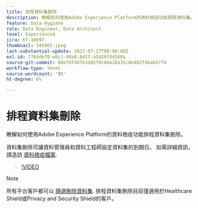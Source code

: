 ```yaml
---
title: 排程資料集刪除
description: 瞭解如何使用Adobe Experience Platform的資料檢疫功能刪除資料集。
feature: Data Hygiene
role: Data Engineer, Data Architect
level: Experienced
jira: KT-10697
thumbnail: 345065.jpeg
last-substantial-update: 2022-07-27T00:00:00Z
exl-id: 7764de70-e0c1-48a8-8d1f-a5426f8d580a
source-git-commit: 00ef0f40fb3d82f0c06428a35c0e402f46ab6774
workflow-type: tm+mt
source-wordcount: '95'
ht-degree: 6%

---
```


# 排程資料集刪除

瞭解如何使用Adobe Experience Platform的資料檢疫功能排程資料集刪除。

資料集刪除可讓資料管理員和資料工程師設定資料集的到期日。 如需詳細資訊，請造訪 [資料檢疫檔案](https://experienceleague.adobe.com/docs/experience-platform/hygiene/home.html?lang=zh-Hant).


>[!VIDEO](https://video.tv.adobe.com/v/345065?learn=on)

>[!NOTE]
>
> 所有平台客戶都可以 [隨選刪除資料集](https://experienceleague.adobe.com/docs/experience-platform/catalog/datasets/user-guide.html#delete). 排程資料集刪除目前僅適用於Healthcare Shield或Privacy and Security Shield的客戶。
